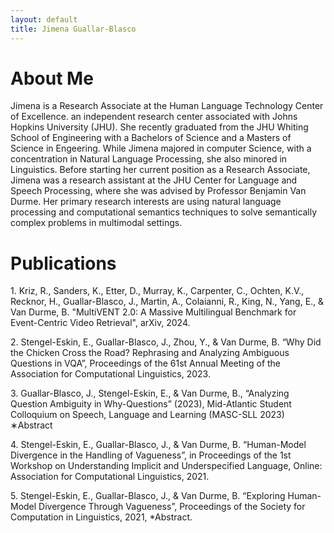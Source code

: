 ```yaml
---
layout: default
title: Jimena Guallar-Blasco
---
```


<h1 id="about">About Me</h1>

Jimena is a Research Associate at the Human Language Technology Center of Excellence. an independent research center associated with Johns Hopkins University (JHU). She recently graduated from the JHU Whiting School of Engineering with a Bachelors of Science and a Masters of Science in Engeering. While Jimena majored in computer Science, with a concentration in Natural Language Processing, she also minored in Linguistics. Before starting her current position as a Research Associate, Jimena was a research assistant at the JHU Center for Language and Speech Processing, where she was advised by Professor Benjamin Van Durme. Her primary research interests are using natural language processing and computational semantics techniques to solve semantically complex problems in multimodal settings.

<h1 id="publications">Publications</h1>

<p>1. Kriz, R., Sanders, K., Etter, D., Murray, K., Carpenter, C., Ochten, K.V., Recknor, H., Guallar-Blasco, J., Martin, A., Colaianni, R., King, N., Yang, E., & Van Durme, B. "MultiVENT 2.0: A Massive Multilingual Benchmark for Event-Centric Video Retrieval", arXiv, 2024.</p>
<p>2. Stengel-Eskin, E., Guallar-Blasco, J., Zhou, Y., & Van Durme, B. “Why Did the Chicken Cross the Road? Rephrasing and Analyzing Ambiguous Questions in VQA”, Proceedings of the 61st Annual Meeting of the Association for Computational Linguistics, 2023. </p>
<p>3. Guallar-Blasco, J., Stengel-Eskin, E., & Van Durme, B., “Analyzing Question Ambiguity in Why-Questions” (2023), Mid-Atlantic Student Colloquium on Speech, Language and Learning (MASC-SLL 2023) ∗Abstract </p>
<p>4. Stengel-Eskin, E., Guallar-Blasco, J., & Van Durme, B. “Human-Model Divergence in the Handling of Vagueness”, in Proceedings of the 1st Workshop on Understanding Implicit and Underspecified Language, Online: Association for Computational Linguistics, 2021.</p>
<p>5. Stengel-Eskin, E., Guallar-Blasco, J., & Van Durme, B. “Exploring Human-Model Divergence Through Vagueness”, Proceedings of the Society for Computation in Linguistics, 2021, *Abstract.</p> 
